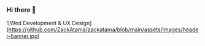 ### Hi there 👋
![Wed Development & UX Design]
(https://github.com/ZackAtama/zackatama/blob/main/assets/images/header-banner.jpg)
<!--
**lumu-daniel/lumu-daniel** is a ✨ _special_ ✨ repository because its `README.md` (this file) appears on your GitHub profile.

Here are some ideas to get you started:

- 🔭 I’m currently working on keletate payment unified sdk
- 🌱 I’m currently learning how to create kotlin android hardware integrations that optimise android kernels
- 👯 I’m looking to collaborate on c and c++ native libraries
- 🤔 I’m looking for help with c++ native libraries
- 💬 Ask me about EMV ISO8583, springboot, jetpack
- 📫 How to reach me: email me at lumukd@gmail.com
- 😄 Pronouns: He
- ⚡ Fun fact: Highly adaptive despite how fast minds and requirements change
-->
